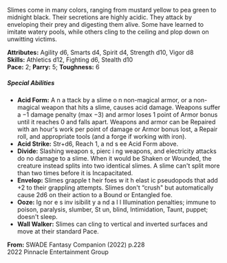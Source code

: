 Slimes come in many colors, ranging from mustard yellow to pea green to midnight black. Their secretions are highly acidic. They attack by enveloping their prey and digesting them alive. Some have learned to imitate watery pools, while others cling to the ceiling and plop down on unwitting victims.

**Attributes:** Agility d6, Smarts d4, Spirit d4, Strength d10, Vigor d8  
**Skills:** Athletics d12, Fighting d6, Stealth d10  
**Pace:** 2; **Parry:** 5; **Toughness:** 6  

##### Special Abilities

- **Acid Form:** A n a ttack by a slime o n non-magical armor, or a non-magical weapon that hits a slime, causes acid damage. Weapons suffer a −1 damage penalty (max −3) and armor loses 1 point of Armor bonus until it reaches 0 and falls apart. Weapons and armor can be Repaired with an hour's work per point of damage or Armor bonus lost, a Repair roll, and appropriate tools (and a forge if working with iron).
- **Acid Strike:** Str+d6, Reach 1, a nd s ee Acid Form above.
- **Divide:** Slashing weapon s, pierc i ng weapons, and electricity attacks do no damage to a slime. When it would be Shaken or Wounded, the creature instead splits into two identical slimes. A slime can't split more than two times before it is Incapacitated.
- **Envelop:** Slimes grapple t heir foes w it h elast ic pseudopods that add +2 to their grappling attempts. Slimes don't “crush" but automatically cause 2d6 on their action to a Bound or Entangled foe.
- **Ooze:** Ig nor e s inv isibilit y a nd a l l Illumination penalties; immune to poison, paralysis, slumber, St un, blind, Intimidation, Taunt, puppet; doesn't sleep.
- **Wall Walker:** Slimes can cling to vertical and inverted surfaces and move at their standard Pace.

  

**From:** SWADE Fantasy Companion (2022) p.228  
2022 Pinnacle Entertainment Group